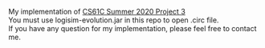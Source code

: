 My implementation of [CS61C Summer 2020 Project 3](https://inst.eecs.berkeley.edu/~cs61c/su20/projects/proj3/)  
You must use logisim-evolution.jar in this repo to open .circ file.  
If you have any question for my implementation, please feel free to contact me.  
